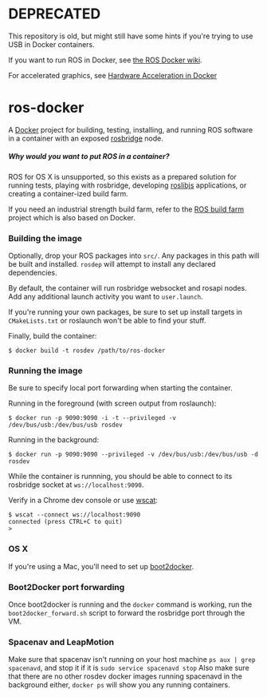 DEPRECATED
==========

This repository is old, but might still have some hints if you're trying to use USB in Docker containers.

If you want to run ROS in Docker, see [the ROS Docker wiki](http://wiki.ros.org/docker).

For accelerated graphics, see [Hardware Acceleration in Docker](http://wiki.ros.org/docker/Tutorials/Hardware%20Acceleration)

ros-docker
==========

A [Docker](https://www.docker.com/) project for building, testing, installing, and running ROS software in a container with an exposed [rosbridge](http://wiki.ros.org/rosbridge_suite) node.

##### Why would you want to put ROS in a container?

ROS for OS X is unsupported, so this exists as a prepared solution for running tests, playing with rosbridge, developing [roslibjs](http://wiki.ros.org/roslibjs) applications, or creating a container-ized build farm.

If you need an industrial strength build farm, refer to the [ROS build farm](http://wiki.ros.org/buildfarm) project which is also based on Docker.

### Building the image

Optionally, drop your ROS packages into `src/`.  Any packages in this path will be built and installed.  `rosdep` will attempt to install any declared dependencies.

By default, the container will run rosbridge websocket and rosapi nodes.  Add any additional launch activity you want to `user.launch`.

If you're running your own packages, be sure to set up install targets in `CMakeLists.txt` or roslaunch won't be able to find your stuff.

Finally, build the container:

    $ docker build -t rosdev /path/to/ros-docker

### Running the image

Be sure to specify local port forwarding when starting the container.

Running in the foreground (with screen output from roslaunch):

    $ docker run -p 9090:9090 -i -t --privileged -v /dev/bus/usb:/dev/bus/usb rosdev

Running in the background:

    $ docker run -p 9090:9090 --privileged -v /dev/bus/usb:/dev/bus/usb -d rosdev

While the container is runnning, you should be able to connect to its rosbridge socket at `ws://localhost:9090`.

Verify in a Chrome dev console or use [wscat](http://einaros.github.io/ws/):

    $ wscat --connect ws://localhost:9090
    connected (press CTRL+C to quit)
    >

### OS X

If you're using a Mac, you'll need to set up [boot2docker](http://docs.docker.com/installation/mac/).

### Boot2Docker port forwarding

Once boot2docker is running and the `docker` command is working, run the `boot2docker_forward.sh` script to forward the rosbridge port through the VM.

### Spacenav and LeapMotion

Make sure that spacenav isn't running on your host machine `ps aux | grep spacenavd`, and stop it if it is `sudo service spacenavd stop` Also make sure that there are no other rosdev docker images running spacenavd in the background either, `docker ps` will show you any running containers.
